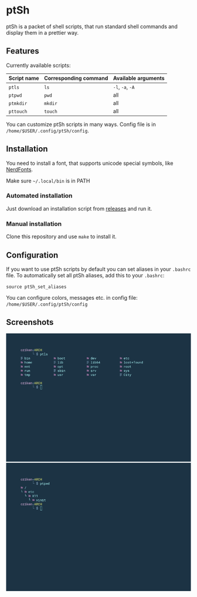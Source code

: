 # ptSh

ptSh is a packet of shell scripts, that run standard shell commands and display them in a prettier way.

## Features

Currently available scripts:

| Script name  | Corresponding command | Available arguments |
| ------------ | ------------          | ------------        |
| `ptls`       | `ls`                  | `-l`, `-a`, `-A`    |
| `ptpwd`      | `pwd`                 | all                 |
| `ptmkdir`    | `mkdir`               | all                 |
| `pttouch`    | `touch`               | all                 |

You can customize ptSh scripts in many ways. Config file is in `/home/$USER/.config/ptSh/config`.

## Installation

You need to install a font, that supports unicode special symbols, like [NerdFonts](https://github.com/ryanoasis/nerd-fonts).

Make sure `~/.local/bin` is in PATH

### Automated installation

Just download an installation script from [releases](https://github.com/jszczerbinsky/ptSh/releases) and run it.

### Manual installation

Clone this repository and use `make` to install it.

## Configuration

If you want to use ptSh scripts by default you can set aliases in your `.bashrc` file.
To automatically set all ptSh aliases, add this to your `.bashrc`:

```shell
source ptSh_set_aliases
```

You can configure colors, messages etc. in config file: `/home/$USER/.config/ptSh/config`

## Screenshots

![](/img/ptls.png)
![](/img/ptpwd.png)
